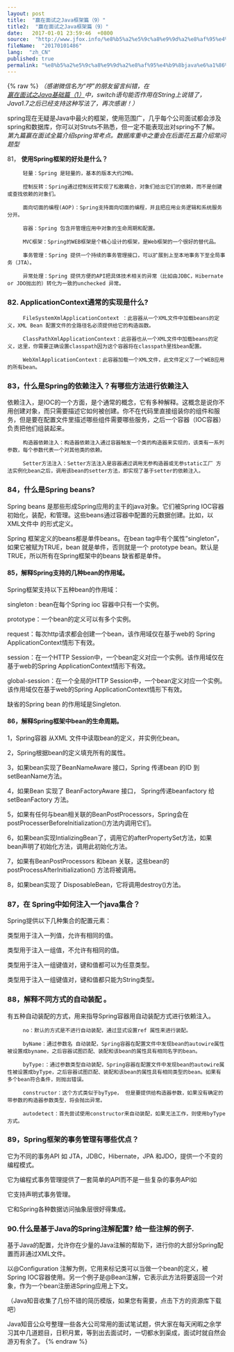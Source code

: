 ```yaml
---
layout: post
title:  "赢在面试之Java框架篇（9）"
title2:  "赢在面试之Java框架篇（9）"
date:   2017-01-01 23:59:46  +0800
source:  "http://www.jfox.info/%e8%b5%a2%e5%9c%a8%e9%9d%a2%e8%af%95%e4%b9%8bjava%e6%a1%86%e6%9e%b6%e7%af%879.html"
fileName:  "20170101486"
lang:  "zh_CN"
published: true
permalink: "%e8%b5%a2%e5%9c%a8%e9%9d%a2%e8%af%95%e4%b9%8bjava%e6%a1%86%e6%9e%b6%e7%af%879.html"
---
```

{% raw %}
*（感谢微信名为“哼”的朋友留言纠错，在*[*赢在面试之Java基础篇（1）*](http://www.jfox.info/go.php?url=http://mp.weixin.qq.com/s?__biz=MzI4Njc5NjM1NQ==&amp;mid=2247483653&amp;idx=1&amp;sn=006c7510542d5ea29c3afb4ce14cbc64&amp;chksm=ebd63e29dca1b73f12d1adaab65a484c5eef94180df5fcac93fabde691c6d26a689c45f63bcf&amp;scene=21#wechat_redirect)*中，switch语句能否作用在String上说错了，Java1.7之后已经支持这种写法了，再次感谢！）*

 spring现在无疑是Java中最火的框架，使用范围广，几乎每个公司面试都会涉及spring和数据库，你可以对Struts不熟悉，但一定不能表现出对spring不了解。 *第九篇赢在面试全篇介绍spring常考点。数据库重中之重会在后面花五篇介绍常问题型*

 81， **使用Spring框架的好处是什么？**

         轻量：Spring 是轻量的，基本的版本大约2MB。 

         控制反转：Spring通过控制反转实现了松散耦合，对象们给出它们的依赖，而不是创建或查找依赖的对象们。 

         面向切面的编程(AOP)：Spring支持面向切面的编程，并且把应用业务逻辑和系统服务分开。 

         容器：Spring 包含并管理应用中对象的生命周期和配置。 

         MVC框架：Spring的WEB框架是个精心设计的框架，是Web框架的一个很好的替代品。 

         事务管理：Spring 提供一个持续的事务管理接口，可以扩展到上至本地事务下至全局事务（JTA）。 

         异常处理：Spring 提供方便的API把具体技术相关的异常（比如由JDBC，Hibernate or JDO抛出的）转化为一致的unchecked 异常。 

###  82. ApplicationContext通常的实现是什么? 

         FileSystemXmlApplicationContext ：此容器从一个XML文件中加载beans的定义，XML Bean 配置文件的全路径名必须提供给它的构造函数。 

         ClassPathXmlApplicationContext：此容器也从一个XML文件中加载beans的定义，这里，你需要正确设置classpath因为这个容器将在classpath里找bean配置。 

         WebXmlApplicationContext：此容器加载一个XML文件，此文件定义了一个WEB应用的所有bean。 

###  83，什么是Spring的依赖注入？有哪些方法进行依赖注入 

依赖注入，是IOC的一个方面，是个通常的概念，它有多种解释。这概念是说你不用创建对象，而只需要描述它如何被创建。你不在代码里直接组装你的组件和服务，但是要在配置文件里描述哪些组件需要哪些服务，之后一个容器（IOC容器）负责把他们组装起来。

         构造器依赖注入：构造器依赖注入通过容器触发一个类的构造器来实现的，该类有一系列参数，每个参数代表一个对其他类的依赖。 

         Setter方法注入：Setter方法注入是容器通过调用无参构造器或无参static工厂 方法实例化bean之后，调用该bean的setter方法，即实现了基于setter的依赖注入。 

###  84，什么是Spring beans? 

Spring beans 是那些形成Spring应用的主干的java对象。它们被Spring IOC容器初始化，装配，和管理。这些beans通过容器中配置的元数据创建。比如，以XML文件中<bean/> 的形式定义。

Spring 框架定义的beans都是单件beans。在bean tag中有个属性”singleton”，如果它被赋为TRUE，bean 就是单件，否则就是一个 prototype bean。默认是TRUE，所以所有在Spring框架中的beans 缺省都是单件。

#### 85，解释Spring支持的几种bean的作用域。

Spring框架支持以下五种bean的作用域：

 singleton : bean在每个Spring ioc 容器中只有一个实例。 

 prototype：一个bean的定义可以有多个实例。 

 request：每次http请求都会创建一个bean，该作用域仅在基于web的        Spring ApplicationContext情形下有效。 

 session：在一个HTTP Session中，一个bean定义对应一个实例。该作用域仅在基于web的Spring ApplicationContext情形下有效。 

 global-session：在一个全局的HTTP Session中，一个bean定义对应一个实例。该作用域仅在基于web的Spring ApplicationContext情形下有效。 

缺省的Spring bean 的作用域是Singleton.

#### 86，解释Spring框架中bean的生命周期。

1，Spring容器 从XML 文件中读取bean的定义，并实例化bean。

2，Spring根据bean的定义填充所有的属性。

3，如果bean实现了BeanNameAware 接口，Spring 传递bean 的ID 到 setBeanName方法。

4，如果Bean 实现了 BeanFactoryAware 接口， Spring传递beanfactory 给setBeanFactory 方法。

5，如果有任何与bean相关联的BeanPostProcessors，Spring会在postProcesserBeforeInitialization()方法内调用它们。

6，如果bean实现IntializingBean了，调用它的afterPropertySet方法，如果bean声明了初始化方法，调用此初始化方法。

7，如果有BeanPostProcessors 和bean 关联，这些bean的postProcessAfterInitialization() 方法将被调用。

8，如果bean实现了 DisposableBean，它将调用destroy()方法。

###  87，在 Spring中如何注入一个java集合？ 

Spring提供以下几种集合的配置元素：

<list>类型用于注入一列值，允许有相同的值。

<set> 类型用于注入一组值，不允许有相同的值。

<map> 类型用于注入一组键值对，键和值都可以为任意类型。

<props>类型用于注入一组键值对，键和值都只能为String类型。

###  88，解释不同方式的自动装配 。 

有五种自动装配的方式，用来指导Spring容器用自动装配方式进行依赖注入。

         no：默认的方式是不进行自动装配，通过显式设置ref 属性来进行装配。 

         byName：通过参数名 自动装配，Spring容器在配置文件中发现bean的autowire属性被设置成byname，之后容器试图匹配、装配和该bean的属性具有相同名字的bean。 

         byType:：通过参数类型自动装配，Spring容器在配置文件中发现bean的autowire属性被设置成byType，之后容器试图匹配、装配和该bean的属性具有相同类型的bean。如果有多个bean符合条件，则抛出错误。 

         constructor：这个方式类似于byType， 但是要提供给构造器参数，如果没有确定的带参数的构造器参数类型，将会抛出异常。 

         autodetect：首先尝试使用constructor来自动装配，如果无法工作，则使用byType方式。 

###  89，Spring框架的事务管理有哪些优点？ 

它为不同的事务API  如 JTA，JDBC，Hibernate，JPA 和JDO，提供一个不变的编程模式。

它为编程式事务管理提供了一套简单的API而不是一些复杂的事务API如

它支持声明式事务管理。

它和Spring各种数据访问抽象层很好得集成。

###  90.什么是基于Java的Spring注解配置? 给一些注解的例子. 

基于Java的配置，允许你在少量的Java注解的帮助下，进行你的大部分Spring配置而非通过XML文件。

以@Configuration 注解为例，它用来标记类可以当做一个bean的定义，被Spring IOC容器使用。另一个例子是@Bean注解，它表示此方法将要返回一个对象，作为一个bean注册进Spring应用上下文。

（Java知音收集了几份不错的简历模版，如果您有需要，点击下方的资源库下载吧）

Java知音公众号整理一些各大公司常用的面试笔试题，供大家在每天闲暇之余学习其中几道题目，日积月累，等到出去面试时，一切都水到渠成，面试时就自然会游刃有余了。
{% endraw %}